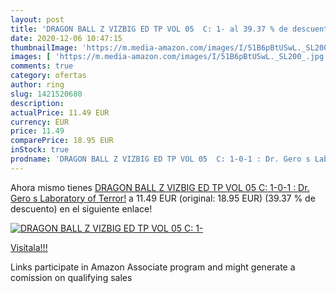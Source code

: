```yaml
---
layout: post
title: 'DRAGON BALL Z VIZBIG ED TP VOL 05  C: 1- al 39.37 % de descuento'
date: 2020-12-06 10:47:15
thumbnailImage: 'https://m.media-amazon.com/images/I/51B6pBtUSwL._SL200_.jpg'
images: [ 'https://m.media-amazon.com/images/I/51B6pBtUSwL._SL200_.jpg' ]
comments: true
category: ofertas
author: ring
slug: 1421520680
description:
actualPrice: 11.49 EUR
currency: EUR
price: 11.49
comparePrice: 18.95 EUR
inStock: true
prodname: 'DRAGON BALL Z VIZBIG ED TP VOL 05  C: 1-0-1 : Dr. Gero s Laboratory of Terror!'
---
```


Ahora mismo tienes [DRAGON BALL Z VIZBIG ED TP VOL 05  C: 1-0-1 : Dr. Gero s Laboratory of Terror!](https://www.amazon.es/dp/1421520680/?tag=tolees-21) a 11.49 EUR (original: 18.95 EUR) (39.37 %  de descuento) en el siguiente enlace!

[![DRAGON BALL Z VIZBIG ED TP VOL 05  C: 1-](https://m.media-amazon.com/images/I/51B6pBtUSwL._SL200_.jpg)](https://www.amazon.es/dp/1421520680/?tag=tolees-21)

[Visítala!!!](https://www.amazon.es/dp/1421520680/?tag=tolees-21)

Links participate in Amazon Associate program and might generate a comission on qualifying sales
